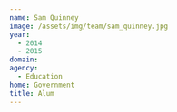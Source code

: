 ```yaml
---
name: Sam Quinney
image: /assets/img/team/sam_quinney.jpg
year: 
  - 2014
  - 2015
domain:
agency:
  - Education
home: Government
title: Alum
---
```

